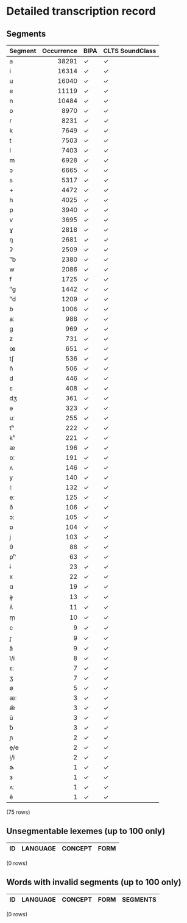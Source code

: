 
# Detailed transcription record

## Segments

| Segment | Occurrence | BIPA | CLTS SoundClass |
|:----------|-------------:|:-------|:------------------|
| a | 38291 | ✓ | ✓ |
| i | 16314 | ✓ | ✓ |
| u | 16040 | ✓ | ✓ |
| e | 11119 | ✓ | ✓ |
| n | 10484 | ✓ | ✓ |
| o | 8970 | ✓ | ✓ |
| r | 8231 | ✓ | ✓ |
| k | 7649 | ✓ | ✓ |
| t | 7503 | ✓ | ✓ |
| l | 7403 | ✓ | ✓ |
| m | 6928 | ✓ | ✓ |
| ɔ | 6665 | ✓ | ✓ |
| s | 5317 | ✓ | ✓ |
| + | 4472 | ✓ | ✓ |
| h | 4025 | ✓ | ✓ |
| p | 3940 | ✓ | ✓ |
| v | 3695 | ✓ | ✓ |
| ɣ | 2818 | ✓ | ✓ |
| ŋ | 2681 | ✓ | ✓ |
| ʔ | 2509 | ✓ | ✓ |
| ⁿb | 2380 | ✓ | ✓ |
| w | 2086 | ✓ | ✓ |
| f | 1725 | ✓ | ✓ |
| ⁿg | 1442 | ✓ | ✓ |
| ⁿd | 1209 | ✓ | ✓ |
| b | 1006 | ✓ | ✓ |
| aː | 988 | ✓ | ✓ |
| g | 969 | ✓ | ✓ |
| z | 731 | ✓ | ✓ |
| œ | 651 | ✓ | ✓ |
| tʃ | 536 | ✓ | ✓ |
| ñ | 506 | ✓ | ✓ |
| d | 446 | ✓ | ✓ |
| ɛ | 408 | ✓ | ✓ |
| dʒ | 361 | ✓ | ✓ |
| ə | 323 | ✓ | ✓ |
| uː | 255 | ✓ | ✓ |
| tʰ | 222 | ✓ | ✓ |
| kʰ | 221 | ✓ | ✓ |
| æ | 196 | ✓ | ✓ |
| oː | 191 | ✓ | ✓ |
| ʌ | 146 | ✓ | ✓ |
| y | 140 | ✓ | ✓ |
| iː | 132 | ✓ | ✓ |
| eː | 125 | ✓ | ✓ |
| ð | 106 | ✓ | ✓ |
| ɔː | 105 | ✓ | ✓ |
| ɒ | 104 | ✓ | ✓ |
| j | 103 | ✓ | ✓ |
| θ | 88 | ✓ | ✓ |
| pʰ | 63 | ✓ | ✓ |
| ɨ | 23 | ✓ | ✓ |
| x | 22 | ✓ | ✓ |
| ɑ | 19 | ✓ | ✓ |
| ə̥ | 13 | ✓ | ✓ |
| ʌ̃ | 11 | ✓ | ✓ |
| m̩ | 10 | ✓ | ✓ |
| c | 9 | ✓ | ✓ |
| r̥ | 9 | ✓ | ✓ |
| ã | 9 | ✓ | ✓ |
| î/i | 8 | ✓ | ✓ |
| ɛː | 7 | ✓ | ✓ |
| ʒ | 7 | ✓ | ✓ |
| ø | 5 | ✓ | ✓ |
| æː | 3 | ✓ | ✓ |
| æ̃ | 3 | ✓ | ✓ |
| ũ | 3 | ✓ | ✓ |
| ƀ | 3 | ✓ | ✓ |
| ɲ | 2 | ✓ | ✓ |
| ẹ/e | 2 | ✓ | ✓ |
| ị/i | 2 | ✓ | ✓ |
| ɚ | 1 | ✓ | ✓ |
| ɜ | 1 | ✓ | ✓ |
| ʌː | 1 | ✓ | ✓ |
| ẽ | 1 | ✓ | ✓ |

(75 rows)



## Unsegmentable lexemes (up to 100 only)

| ID | LANGUAGE | CONCEPT | FORM |
|------|------------|-----------|--------|

(0 rows)



## Words with invalid segments (up to 100 only)

| ID | LANGUAGE | CONCEPT | FORM | SEGMENTS |
|------|------------|-----------|--------|------------|

(0 rows)



